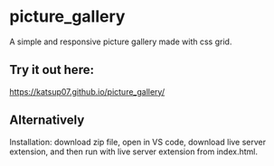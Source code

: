 # picture_gallery
A simple and responsive picture gallery made with css grid.

## Try it out here:
https://katsup07.github.io/picture_gallery/

## Alternatively
Installation: download zip file, open in VS code, download live server extension, and then run with live server extension from index.html.
